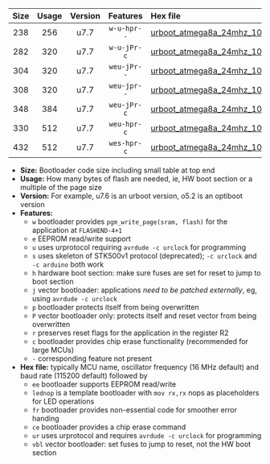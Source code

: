 |Size|Usage|Version|Features|Hex file|
|:-:|:-:|:-:|:-:|:--|
|238|256|u7.7|`w-u-hpr--`|[urboot_atmega8a_24mhz_1000000bps_lednop_fr_ur.hex](https://raw.githubusercontent.com/stefanrueger/urboot.hex/main/mcus/atmega8a/fcpu_24mhz/1000000_bps/urboot_atmega8a_24mhz_1000000bps_lednop_fr_ur.hex)|
|282|320|u7.7|`w-u-jPr-c`|[urboot_atmega8a_24mhz_1000000bps_lednop_fr_ce_ur_vbl.hex](https://raw.githubusercontent.com/stefanrueger/urboot.hex/main/mcus/atmega8a/fcpu_24mhz/1000000_bps/urboot_atmega8a_24mhz_1000000bps_lednop_fr_ce_ur_vbl.hex)|
|304|320|u7.7|`weu-jPr--`|[urboot_atmega8a_24mhz_1000000bps_ee_lednop_ur_vbl.hex](https://raw.githubusercontent.com/stefanrueger/urboot.hex/main/mcus/atmega8a/fcpu_24mhz/1000000_bps/urboot_atmega8a_24mhz_1000000bps_ee_lednop_ur_vbl.hex)|
|308|320|u7.7|`weu-jpr--`|[urboot_atmega8a_24mhz_1000000bps_ee_lednop_fr_ur_vbl.hex](https://raw.githubusercontent.com/stefanrueger/urboot.hex/main/mcus/atmega8a/fcpu_24mhz/1000000_bps/urboot_atmega8a_24mhz_1000000bps_ee_lednop_fr_ur_vbl.hex)|
|348|384|u7.7|`weu-jPr-c`|[urboot_atmega8a_24mhz_1000000bps_ee_lednop_fr_ce_ur_vbl.hex](https://raw.githubusercontent.com/stefanrueger/urboot.hex/main/mcus/atmega8a/fcpu_24mhz/1000000_bps/urboot_atmega8a_24mhz_1000000bps_ee_lednop_fr_ce_ur_vbl.hex)|
|330|512|u7.7|`weu-hpr-c`|[urboot_atmega8a_24mhz_1000000bps_ee_lednop_fr_ce_ur.hex](https://raw.githubusercontent.com/stefanrueger/urboot.hex/main/mcus/atmega8a/fcpu_24mhz/1000000_bps/urboot_atmega8a_24mhz_1000000bps_ee_lednop_fr_ce_ur.hex)|
|432|512|u7.7|`wes-hpr-c`|[urboot_atmega8a_24mhz_1000000bps_ee_lednop_fr_ce.hex](https://raw.githubusercontent.com/stefanrueger/urboot.hex/main/mcus/atmega8a/fcpu_24mhz/1000000_bps/urboot_atmega8a_24mhz_1000000bps_ee_lednop_fr_ce.hex)|

- **Size:** Bootloader code size including small table at top end
- **Usage:** How many bytes of flash are needed, ie, HW boot section or a multiple of the page size
- **Version:** For example, u7.6 is an urboot version, o5.2 is an optiboot version
- **Features:**
  + `w` bootloader provides `pgm_write_page(sram, flash)` for the application at `FLASHEND-4+1`
  + `e` EEPROM read/write support
  + `u` uses urprotocol requiring `avrdude -c urclock` for programming
  + `s` uses skeleton of STK500v1 protocol (deprecated); `-c urclock` and `-c arduino` both work
  + `h` hardware boot section: make sure fuses are set for reset to jump to boot section
  + `j` vector bootloader: applications *need to be patched externally*, eg, using `avrdude -c urclock`
  + `p` bootloader protects itself from being overwritten
  + `P` vector bootloader only: protects itself and reset vector from being overwritten
  + `r` preserves reset flags for the application in the register R2
  + `c` bootloader provides chip erase functionality (recommended for large MCUs)
  + `-` corresponding feature not present
- **Hex file:** typically MCU name, oscillator frequency (16 MHz default) and baud rate (115200 default) followed by
  + `ee` bootloader supports EEPROM read/write
  + `lednop` is a template bootloader with `mov rx,rx` nops as placeholders for LED operations
  + `fr` bootloader provides non-essential code for smoother error handing
  + `ce` bootloader provides a chip erase command
  + `ur` uses urprotocol and requires `avrdude -c urclock` for programming
  + `vbl` vector bootloader: set fuses to jump to reset, not the HW boot section

